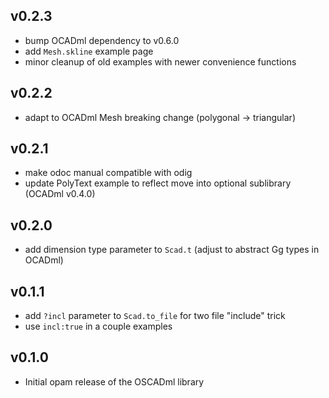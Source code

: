 ## v0.2.3

- bump OCADml dependency to v0.6.0
- add `Mesh.skline` example page
- minor cleanup of old examples with newer convenience functions

## v0.2.2

- adapt to OCADml Mesh breaking change (polygonal -> triangular)

## v0.2.1

- make odoc manual compatible with odig
- update PolyText example to reflect move into optional sublibrary (OCADml v0.4.0)

## v0.2.0

- add dimension type parameter to `Scad.t` (adjust to abstract Gg types in OCADml)

## v0.1.1

- add `?incl` parameter to `Scad.to_file` for two file "include" trick
- use `incl:true` in a couple examples

## v0.1.0

- Initial opam release of the OSCADml library

